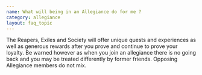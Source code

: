 ```yaml
---
name: What will being in an Allegiance do for me ?
category: allegiance
layout: faq_topic
---
```

The Reapers, Exiles and Society will offer unique quests and experiences as well as generous rewards after you prove and continue to prove your loyalty. Be warned however as when you join an allegiance there is no going back and you may be treated differently by former friends. Opposing Allegiance members do not mix.